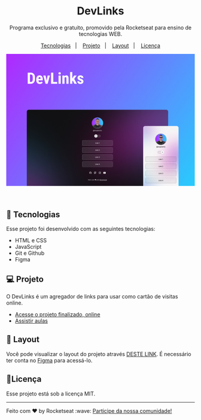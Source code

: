 

<h1 style="text-align: center;">DevLinks</h1>

<p style="text-align: center;">
Programa exclusivo e gratuito, promovido pela Rocketseat para ensino de tecnologias WEB. <br/>
</p>

<p style="text-align: center;">
  <a href="#-tecnologias">Tecnologias</a>&nbsp;&nbsp;&nbsp;|&nbsp;&nbsp;&nbsp;
  <a href="#-projeto">Projeto</a>&nbsp;&nbsp;&nbsp;|&nbsp;&nbsp;&nbsp;
  <a href="#-layout">Layout</a>&nbsp;&nbsp;&nbsp;|&nbsp;&nbsp;&nbsp;
  <a href="#memo-licença">Licença</a>
</p>

<p style="text-align: center;">
  <img alt="License" src="assets/Devlinks.jpg">
</p>

<br>

<h2>🚀 Tecnologias</h2>

<p>Esse projeto foi desenvolvido com as seguintes tecnologias:</p>

<ul>
  <li>HTML e CSS</li>
  <li>JavaScript</li>
  <li>Git e Github</li>
  <li>Figma</li>
</ul>

<h2>💻 Projeto</h2>

<p>O DevLinks é um agregador de links para usar como cartão de visitas online.</p>

<ul>
  <li><a href="https://maykbrito.github.io/devlinks">Acesse o projeto finalizado, online</a></li>
  <li><a href="https://lp.rocketseat.com.br/devlinks/inscricao?utm_source=github&utm_medium=descricao&utm_campaign=capture-devlinks&utm_term=organic&utm_content=descricao-github-mayk-brito">Assistir aulas</a></li>
</ul>

<h2>🔖 Layout</h2>

<p>Você pode visualizar o layout do projeto através <a href="https://www.figma.com/community/file/1187422022288947321">DESTE LINK</a>. É necessário ter conta no <a href="https://figma.com">Figma</a> para acessá-lo.</p>

<h2>📝Licença</h2>

<p>Esse projeto está sob a licença MIT.</p>

<hr>

<p>Feito com ♥ by Rocketseat :wave: <a href="https://discord.gg/rocketseat">Participe da nossa comunidade!</a></p>

